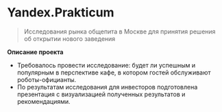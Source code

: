 # Yandex.Prakticum
> Исследования рынка общепита в Москве для принятия решения об открытии нового заведения

**Описание проекта**
- Требовалось провести исследование: будет ли успешным и популярным в перспективе кафе, в котором гостей обслуживают роботы-официанты.
- По результатам исследования для инвесторов подготовлена презентация с визуализацией полученных результатов и рекомендациями.
